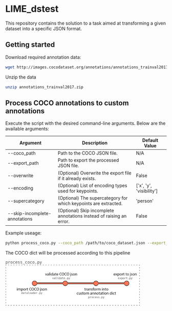 # LIME_dstest

This repository contains the solution to a task aimed at transforming a given dataset into a specific JSON format.

## Getting started

Download required annotation data:

```bash
wget http://images.cocodataset.org/annotations/annotations_trainval2017.zip
```

Unzip the data

```bash
unzip annotations_trainval2017.zip
```

## Process COCO annotations to custom annotations

Execute the script with the desired command-line arguments. Below are the available arguments:

| Argument                      | Description                                                         | Default Value            |
| ----------------------------- | ------------------------------------------------------------------- | ------------------------ |
| --coco_path                   | Path to the COCO JSON file.                                         | N/A                      |
| --export_path                 | Path to export the processed JSON file.                             | N/A                      |
| --overwrite                   | (Optional) Overwrite the export file if it already exists.          | False                    |
| --encoding                    | (Optional) List of encoding types used for keypoints.               | ['x', 'y', 'visibility'] |
| --supercategory               | (Optional) The supercategory for which keypoints are extracted.     | 'person'                 |
| --skip-incomplete-annotations | (Optional) Skip incomplete annotations instead of raising an error. | False                    |

Example useage:

```bash
python process_coco.py --coco_path /path/to/coco_dataset.json --export_path /path/to/exported_annotations.json
```



The COCO dict will be processed according to this pipeline

<img title="correlation" src="graphics/pipeline.png" alt="correlation raw amplitudes to denoised amplitutes" width="420">